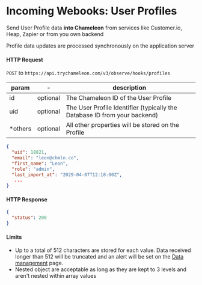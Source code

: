 # Incoming Webooks: User Profiles

Send User Profile data **into Chameleon** from services like Customer.io, Heap, Zapier or from you own backend

Profile data updates are processed synchronously on the application server

#### HTTP Request
`POST` to `https://api.trychameleon.com/v3/observe/hooks/profiles`

| param | - | description |
|---|---|---|
| id | optional | The Chameleon ID of the User Profile |
| uid | optional | The User Profile Identifier (typically the Database ID from your backend) |
| *others | optional | All other properties will be stored on the Profile |

```json
{
  "uid": 18821,
  "email": "leon@chmln.co",
  "first_name": "Leon",
  "role": "admin",
  "last_import_at": "2029-04-07T12:18:00Z",
   ...
}
```

#### HTTP Response

```json
{
  "status": 200
}
```

#### Limits <!-- Make sure to change this elsewhere too -->

- Up to a total of 512 characters are stored for each value. Data received longer than 512 will be truncated and an alert will be set on the [Data management](https://app.trychameleon.com/data/properties/profile) page.
- Nested object are acceptable as long as they are kept to 3 levels and aren't nested within array values
